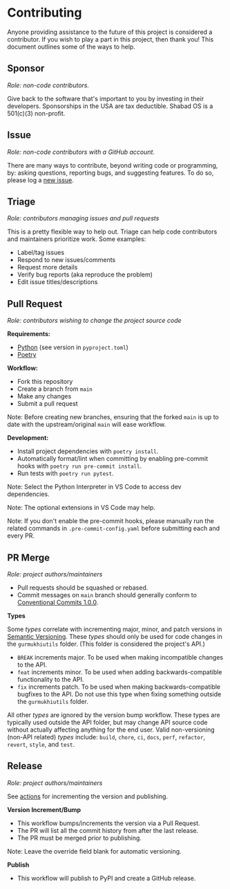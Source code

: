 # Contributing

Anyone providing assistance to the future of this project is considered a contributor. If you wish to play a part in this project, then thank you! This document outlines some of the ways to help.

## Sponsor

_Role: non-code contributors._

Give back to the software that's important to you by investing in their developers. Sponsorships in the USA are tax deductible. Shabad OS is a 501(c)(3) non-profit.

## Issue

_Role: non-code contributors with a GitHub account._

There are many ways to contribute, beyond writing code or programming, by: asking questions, reporting bugs, and suggesting features. To do so, please log a [new issue](https://github.com/shabados/gurmukhiutils/issues/new).

## Triage

_Role: contributors managing issues and pull requests_

This is a pretty flexible way to help out. Triage can help code contributors and maintainers prioritize work. Some examples:

- Label/tag issues
- Respond to new issues/comments
- Request more details
- Verify bug reports (aka reproduce the problem)
- Edit issue titles/descriptions

## Pull Request

_Role: contributors wishing to change the project source code_

**Requirements:**

- [Python](https://www.python.org/) (see version in `pyproject.toml`)
- [Poetry](https://python-poetry.org/)

**Workflow:**

- Fork this repository
- Create a branch from `main`
- Make any changes
- Submit a pull request

Note: Before creating new branches, ensuring that the forked `main` is up to date with the upstream/original `main` will ease workflow.

**Development:**

- Install project dependencies with `poetry install`.
- Automatically format/lint when committing by enabling pre-commit hooks with `poetry run pre-commit install`.
- Run tests with `poetry run pytest`.

Note: Select the Python Interpreter in VS Code to access dev dependencies.

Note: The optional extensions in VS Code may help.

Note: If you don't enable the pre-commit hooks, please manually run the related commands in `.pre-commit-config.yaml` before submitting each and every PR.

## PR Merge

_Role: project authors/maintainers_

- Pull requests should be squashed or rebased.
- Commit messages on `main` branch should generally conform to [Conventional Commits 1.0.0](https://www.conventionalcommits.org/en/v1.0.0/).

**Types**

Some _types_ correlate with incrementing major, minor, and patch versions in [Semantic Versioning](https://semver.org/). These _types_ should only be used for code changes in the `gurmukhiutils` folder. (This folder is considered the project's API.)

- `BREAK` increments major. To be used when making incompatible changes to the API.
- `feat` increments minor. To be used when adding backwards-compatible functionality to the API.
- `fix` increments patch. To be used when making backwards-compatible bugfixes to the API. Do not use this type when fixing something outside the `gurmukhiutils` folder.

All other _types_ are ignored by the version bump workflow. These types are typically used outside the API folder, but may change API source code without actually affecting anything for the end user. Valid non-versioning (non-API related) _types_ include: `build`, `chore`, `ci`, `docs`, `perf`, `refactor`, `revert`, `style`, and `test`.

## Release

_Role: project authors/maintainers_

See [actions](https://github.com/shabados/gurmukhiutils/actions) for incrementing the version and publishing.

**Version Increment/Bump**

- This workflow bumps/increments the version via a Pull Request.
- The PR will list all the commit history from after the last release.
- The PR must be merged prior to publishing.

Note: Leave the override field blank for automatic versioning.

**Publish**

- This workflow will publish to PyPI and create a GitHub release.
